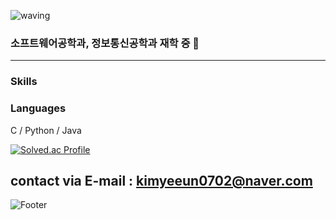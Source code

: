 ![waving](https://capsule-render.vercel.app/api?type=waving&height=200&text=kimyeeun&fontAlign=65&fontAlignY=40&color=gradient)

### 소프트웨어공학과, 정보통신공학과 재학 중 👋

---
### Skills

### Languages
C / Python / Java


[![Solved.ac Profile](http://mazassumnida.wtf/api/v2/generate_badge?boj=yeeun0702)](https://solved.ac/yeeun0702/)


## contact via E-mail : kimyeeun0702@naver.com


![Footer](https://capsule-render.vercel.app/api?type=waving&color=gradient&height=200&section=footer)

<!--
**yeeun0702/yeeun0702** is a ✨ _special_ ✨ repository because its `README.md` (this file) appears on your GitHub profile.

Here are some ideas to get you started:

- 🔭 I’m currently working on ...
- 🌱 I’m currently learning ...
- 👯 I’m looking to collaborate on ...
- 🤔 I’m looking for help with ...
- 💬 Ask me about ...
- 📫 How to reach me: ...
- 😄 Pronouns: ...
- ⚡ Fun fact: ...
-->
